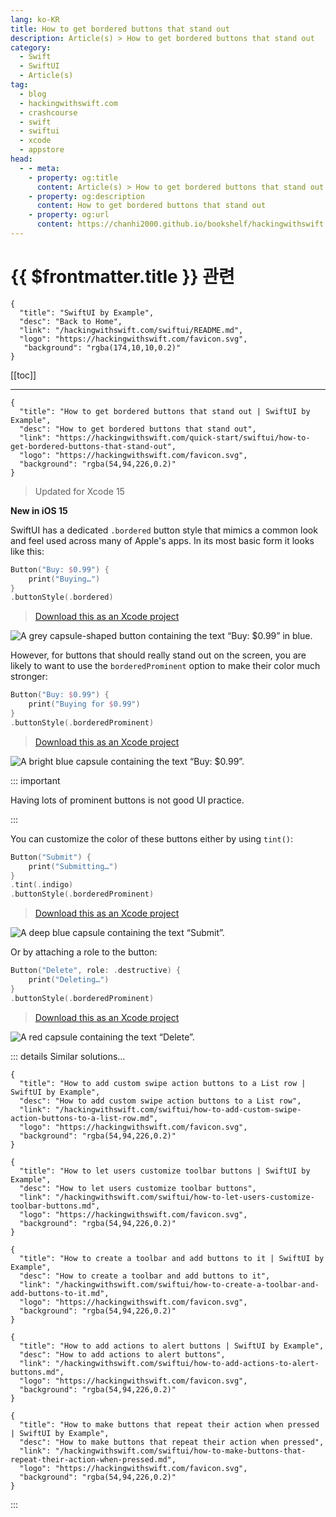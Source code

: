 ```yaml
---
lang: ko-KR
title: How to get bordered buttons that stand out
description: Article(s) > How to get bordered buttons that stand out
category:
  - Swift
  - SwiftUI
  - Article(s)
tag: 
  - blog
  - hackingwithswift.com
  - crashcourse
  - swift
  - swiftui
  - xcode
  - appstore
head:
  - - meta:
    - property: og:title
      content: Article(s) > How to get bordered buttons that stand out
    - property: og:description
      content: How to get bordered buttons that stand out
    - property: og:url
      content: https://chanhi2000.github.io/bookshelf/hackingwithswift.com/swiftui/how-to-get-bordered-buttons-that-stand-out.html
---
```


# {{ $frontmatter.title }} 관련

```component VPCard
{
  "title": "SwiftUI by Example",
  "desc": "Back to Home",
  "link": "/hackingwithswift.com/swiftui/README.md",
  "logo": "https://hackingwithswift.com/favicon.svg",
   "background": "rgba(174,10,10,0.2)"
}
```

[[toc]]

---

```component VPCard
{
  "title": "How to get bordered buttons that stand out | SwiftUI by Example",
  "desc": "How to get bordered buttons that stand out",
  "link": "https://hackingwithswift.com/quick-start/swiftui/how-to-get-bordered-buttons-that-stand-out",
  "logo": "https://hackingwithswift.com/favicon.svg",
  "background": "rgba(54,94,226,0.2)"
}
```

> Updated for Xcode 15

**New in iOS 15**

SwiftUI has a dedicated `.bordered` button style that mimics a common look and feel used across many of Apple's apps. In its most basic form it looks like this:

```swift
Button("Buy: $0.99") {
    print("Buying…")
}
.buttonStyle(.bordered)
```

> [<FontIcon icon="fas fa-file-zipper"/>Download this as an Xcode project](https://hackingwithswift.com/files/projects/swiftui/how-to-get-bordered-buttons-that-stand-out-1.zip)

![A grey capsule-shaped button containing the text “Buy: $0.99” in blue.](https://hackingwithswift.com/img/books/quick-start/swiftui/how-to-get-bordered-buttons-that-stand-out-1~dark.png)

However, for buttons that should really stand out on the screen, you are likely to want to use the `borderedProminent` option to make their color much stronger:

```swift
Button("Buy: $0.99") {
    print("Buying for $0.99")
}
.buttonStyle(.borderedProminent)
```

> [<FontIcon icon="fas fa-file-zipper"/>Download this as an Xcode project](https://hackingwithswift.com/files/projects/swiftui/how-to-get-bordered-buttons-that-stand-out-1.zip)

![A bright blue capsule containing the text “Buy: $0.99”.](https://hackingwithswift.com/img/books/quick-start/swiftui/how-to-get-bordered-buttons-that-stand-out-2~dark.png)

::: important

Having lots of prominent buttons is not good UI practice.

:::

You can customize the color of these buttons either by using `tint()`:

```swift
Button("Submit") {
    print("Submitting…")
}
.tint(.indigo)
.buttonStyle(.borderedProminent)
```

> [<FontIcon icon="fas fa-file-zipper"/>Download this as an Xcode project](https://hackingwithswift.com/files/projects/swiftui/how-to-get-bordered-buttons-that-stand-out-3.zip)

![A deep blue capsule containing the text “Submit”.](https://hackingwithswift.com/img/books/quick-start/swiftui/how-to-get-bordered-buttons-that-stand-out-3~dark.png)

Or by attaching a role to the button:

```swift
Button("Delete", role: .destructive) {
    print("Deleting…")
}
.buttonStyle(.borderedProminent)
```

> [<FontIcon icon="fas fa-file-zipper"/>Download this as an Xcode project](https://hackingwithswift.com/files/projects/swiftui/how-to-get-bordered-buttons-that-stand-out-4.zip)

![A red capsule containing the text “Delete”.](https://hackingwithswift.com/img/books/quick-start/swiftui/how-to-get-bordered-buttons-that-stand-out-4~dark.png)

::: details Similar solutions…

```component VPCard
{
  "title": "How to add custom swipe action buttons to a List row | SwiftUI by Example",
  "desc": "How to add custom swipe action buttons to a List row",
  "link": "/hackingwithswift.com/swiftui/how-to-add-custom-swipe-action-buttons-to-a-list-row.md",
  "logo": "https://hackingwithswift.com/favicon.svg",
  "background": "rgba(54,94,226,0.2)"
}
```

```component VPCard
{
  "title": "How to let users customize toolbar buttons | SwiftUI by Example",
  "desc": "How to let users customize toolbar buttons",
  "link": "/hackingwithswift.com/swiftui/how-to-let-users-customize-toolbar-buttons.md",
  "logo": "https://hackingwithswift.com/favicon.svg",
  "background": "rgba(54,94,226,0.2)"
}
```

```component VPCard
{
  "title": "How to create a toolbar and add buttons to it | SwiftUI by Example",
  "desc": "How to create a toolbar and add buttons to it",
  "link": "/hackingwithswift.com/swiftui/how-to-create-a-toolbar-and-add-buttons-to-it.md",
  "logo": "https://hackingwithswift.com/favicon.svg",
  "background": "rgba(54,94,226,0.2)"
}
```

```component VPCard
{
  "title": "How to add actions to alert buttons | SwiftUI by Example",
  "desc": "How to add actions to alert buttons",
  "link": "/hackingwithswift.com/swiftui/how-to-add-actions-to-alert-buttons.md",
  "logo": "https://hackingwithswift.com/favicon.svg",
  "background": "rgba(54,94,226,0.2)"
}
```

```component VPCard
{
  "title": "How to make buttons that repeat their action when pressed | SwiftUI by Example",
  "desc": "How to make buttons that repeat their action when pressed",
  "link": "/hackingwithswift.com/swiftui/how-to-make-buttons-that-repeat-their-action-when-pressed.md",
  "logo": "https://hackingwithswift.com/favicon.svg",
  "background": "rgba(54,94,226,0.2)"
}
```

:::

